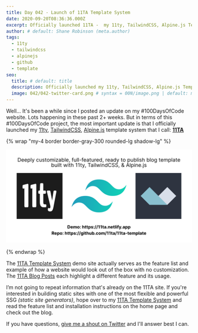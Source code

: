 ```yaml
---
title: Day 042 - Launch of 11TA Template System
date: 2020-09-20T08:36:36.000Z
excerpt: Officially launched 11TA -  my 11ty, TailwindCSS, Alpine.js Template System
author: # default: Shane Robinson (meta.author)
tags:
  - 11ty
  - tailwindcss
  - alpinejs
  - github
  - template
seo:
  title: # default: title
  description: Officially launched my 11ty, TailwindCSS, Alpine.js Template System # default: meta.description
  image: 042/042-twitter-card.png # syntax = 00N/image.png | default: meta.image
---
```


Well... It's been a while since I posted an update on my #100DaysOfCode website. Lots happening in these past 2+ weeks. But in terms of this #100DaysOfCode project, the most important update is that I officially launched my [11ty](https://11ty.dev "11ty Static Site Generator"), [TailwindCSS](https://tailwindcss.com "TailwindCSS Utility-First CSS Framework"), [Alpine.js](https://github.com/alpinejs/alpine "Alpine.js : Think of it like Tailwind for JavaScript") template system that I call: **[11TA](https://11ta.netlify.app)**

{% wrap "my-4 border border-gray-300 rounded-lg shadow-lg" %}

![11TA](../assets/images/042/042-twitter-card.png)

{% endwrap %}

The [11TA Template System](https://11ta.netlify.app "11TA Static Site Template System") demo site actually serves as the feature list and example of how a website would look out of the box with no customization. The [11TA Blog Posts](https://11ta.netlify.app/blog/) each highlight a different feature and its usage. 

I’m not going to repeat information that's already on the 11TA site. If you're interested in building static sites with one of the most flexible and powerful SSG _(static site generators)_, hope over to my [11TA Template System](https://11ta.netlify.app "11TA Static Site Template System") and read the feature list and installation instructions on the home page and check out the blog.

If you have questions, [give me a shout on Twitter](https://twitter.com/shanerobinson "Shane Robinson on Twitter") and I'll answer best I can. 